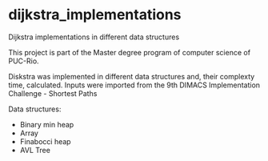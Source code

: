 # dijkstra_implementations
Dijkstra implementations in different data structures

This project is part of the Master degree program of computer science of PUC-Rio.

Diskstra was implemented in different data structures and, their complexty time, calculated. Inputs were imported from the 9th DIMACS Implementation Challenge - Shortest Paths

Data structures:
- Binary min heap
- Array
- Finabocci heap
- AVL Tree



